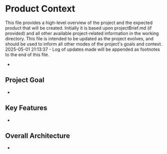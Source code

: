 # Product Context

This file provides a high-level overview of the project and the expected product that will be created. Initially it is based upon projectBrief.md (if provided) and all other available project-related information in the working directory. This file is intended to be updated as the project evolves, and should be used to inform all other modes of the project's goals and context.
2025-05-01 21:13:37 - Log of updates made will be appended as footnotes to the end of this file.

*

## Project Goal

*   

## Key Features

*   

## Overall Architecture

*